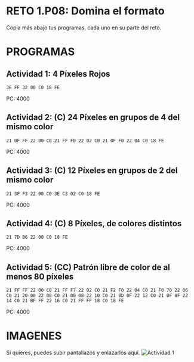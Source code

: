 # RETO 1.P08: Domina el formato
Copia más abajo tus programas, cada uno en su parte del reto.

# PROGRAMAS

## Actividad 1: 4 Píxeles Rojos
```
3E FF 32 00 C0 18 FE
```
PC: 4000

## Actividad 2: (C) 24 Píxeles en grupos de 4 del mismo color
```
21 0F FF 22 00 C0 21 FF F0 22 02 C0 21 0F F0 22 04 C0 18 FE
```
PC: 4000

## Actividad 3: (C) 12 Píxeles en grupos de 2 del mismo color
```
21 3F F3 22 00 C0 3E C3 02 C0 18 FE
```
PC: 4000

## Actividad 4: (C) 8 Píxeles, de colores distintos
```
21 7D B6 22 00 C0 18 FE
```
PC: 4000
## Actividad 5: (CC) Patrón libre de color de al menos 80 píxeles
```
21 FF FF 22 00 C0 21 FF F7 22 02 C0 21 F2 F0 22 04 C0 21 F0 70 22 06 C0 21 20 00 22 08 C0 21 00 08 22 10 C0 21 0D 0F 22 12 C0 21 0F 8F 22 14 C0 21 BF FF 22 16 C0 21 FF FF 18 C0 18 FE
```
PC: 4000

# IMAGENES
Si quieres, puedes subir pantallazos y enlazarlos aquí.
![Actividad 1](/pixelrojo.png)

